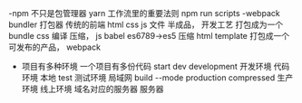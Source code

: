 -npm 不只是包管理器 yarn
工作流里的重要法则
npm run scripts
-webpack 
 bundler 打包器
 传统的前端  html css js 文件
 半成品， 开发工艺 打包成为一个bundle
 css 编译 压缩，
 js babel es6789->es5  压缩
 html template 
 打包成一个可发布的产品， webpack


 - 项目有多种环境
    一个项目有多份代码
     start dev development  开发环境 代码环境 本地
    test 测试环境  局域网
     build  --mode production  compressed 生产环境 线上环境  域名对应的服务器
     服务器 
